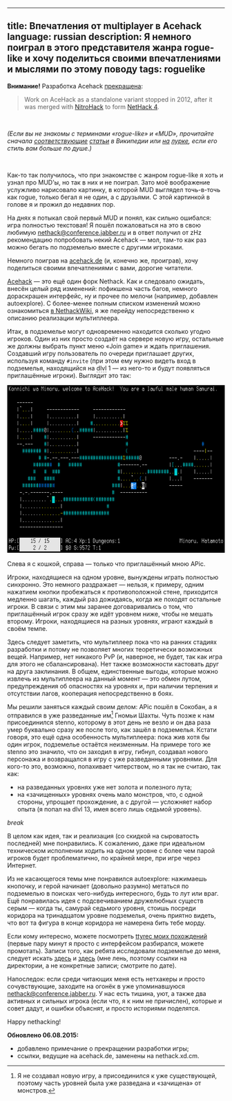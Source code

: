 ----
title: Впечатления от multiplayer в Acehack
language: russian
description: Я немного поиграл в этого представителя жанра rogue-like и хочу поделиться своими впечатлениями и мыслями по этому поводу
tags: roguelike
----

**Внимание!** Разработка Acehack [прекращена][nethackwiki-acehack]:

> Work on AceHack as a standalone variant stopped in 2012, after it was merged
> with [NitroHack][nethackwiki-nitrohack] to form
> [NetHack 4][nethackwiki-nethack4].

 

*(Если вы не знакомы с терминами «rogue-like» и «MUD», прочитайте сначала
[соответствующие][wikipedia-roguelike] [статьи][wikipedia-mud] в Википедии или
[на][lurkmore-roguelike] [лурке][lurkmore-mud], если его стиль вам больше по
душе.)*

 

Как-то так получилось, что при знакомстве с жанром rogue-like я хоть и узнал про
MUD'ы, но так в них и не поиграл. Зато моё воображение услужливо нарисовало
картинку, в которой MUD выглядел точь-в-точь как rogue, только бегал я не один,
а с друзьями. С этой картинкой в голове я и прожил до недавних пор.

На днях я потыкал свой первый MUD и понял, как сильно ошибался: игра полностью
текстовая! Я пошёл пожаловаться на это в свою любимую
nethack@conference.jabber.ru и в ответ получил от zHz рекомендацию попробовать
некий Acehack — мол, там-то как раз можно бегать по подземелью вместе с другими
игроками.

Немного поиграв на [acehack.de][acehack.de] (и, конечно же, проиграв), хочу
поделиться своими впечатлениями с вами, дорогие читатели.

[Acehack][acehack] — это ещё один форк Nethack. Как и следовало ожидать, внесён
целый ряд изменений: пофикшена часть багов, немного дораскрашен интерфейс, ну
и прочее по мелочи (например, добавлен autoexplore). С более-менее полным
списком изменений можно ознакомиться [в NethackWiki][nethackwiki-acehack], я же
перейду непосредственно к описанию реализации мультиплеера.

Итак, в подземелье могут одновременно находится сколько угодно игроков. Один из
них просто создаёт на сервере новую игру, остальные же должны выбрать пункт меню
«Join game» и ждать приглашения. Создавший игру пользователь по очереди
приглашает других, используя команду `#invite` (при этом ему нужно видеть вход
в подземелья, находящийся на <span style="border-bottom: 1px dashed grey;"
title="Dungeon level, уровень подземелья">dlvl</span> 1 — из него-то и будут
появляться приглашённые игроки). Выглядит это так:

<div class="center">
<img src="/images/acehack-multiplayer.png"
    width="640px" height="388px"
    alt="Acehack Multiplayer screenshot"
    class="fullscreen" />
</div>

Слева я с кошкой, справа — только что приглашённый мною APic.

Игроки, находящиеся на одном уровне, вынуждены играть полностью синхронно. Это
немного раздражает — нельзя, к примеру, одним нажатием кнопки пробежаться
к противоположной стене, приходится медленно шагать, каждый раз дожидаясь, когда
же походят остальные игроки. В связи с этим мы заранее договаривались о том, что
приглашённый игрок сразу же идёт уровнем ниже, чтобы не мешать второму. Игроки,
находящиеся на разных уровнях, играют каждый в своём темпе.

Здесь следует заметить, что мультиплеер пока что на ранних стадиях разработки
и потому не позволяет многих теоретически возможных вещей. Например, нет
никакого PvP (и, наверное, не будет, так как игра для этого не сбалансирована).
Нет также возможности кастовать друг на друга заклинания. В общем, единственные
выгоды, которые можно извлечь из мультиплеера на данный момент — это обмен
лутом, предупреждения об опасностях на уровнях и, при наличии терпения
и отсутствии лагов, кооперация непосредственно в боях.

Мы решили заняться каждый своим делом: APic пошёл в Сокобан, а я отправился
в уже разведанные им[^why-mapped] Гномьи Шахты. Чуть позже к нам присоединился
stenno, которому в этот день не везло и он два раза умер буквально сразу же
после того, как зашёл в подземелья. Кстати говоря, это ещё одна особенность
мультиплеера: пока жив хотя бы один игрок, подземелье остаётся неизменным. На
примере того же stenno это значило, что он заходил в игру, гибнул, создавал
нового персонажа и возвращался в игру с уже разведанными уровнями. Для кого-то
это, возможно, попахивает читерством, но я так не считаю, так как:

* на разведанных уровнях уже нет золота и полезного лута;
* на «зачищенных» уровнях очень мало монстров, что, с одной стороны, упрощает
  прохождение, а с другой — усложняет набор опыта (я попал на dlvl 13, имея
  всего лишь седьмой уровень).

$break$

В целом как идея, так и реализация (со скидкой на сыроватость последней) мне
понравились. К сожалению, даже при идеальном техническом исполнении ходить на
одном уровне с более чем парой игроков будет проблематично, по крайней мере, при
игре через Интернет.

Из не касающегося темы мне понравился autoexplore: нажимаешь кнопочку, и герой
начинает (довольно разумно) метаться по подземелью в поисках чего-нибудь
интересного, будь то лут или враг. Ещё понравилась идея с подсвечиванием
дружелюбных существ серым — когда ты, самурай седьмого уровня, стоишь посреди
коридора на тринадцатом уровне подземелья, очень приятно видеть, что вот та
фигура в конце коридора не намерена бить тебе морду.

Если кому интересно, можете посмотреть [ttyrec моих похождений][acehack-ttyrec]
(первые пару минут я просто с интерфейсом разбирался, можете промотать). Записи
того, как ребята исследовали подземелье до меня, следует искать
[здесь][apic-acehack-ttyrecs] и [здесь][stenno-acehack-ttyrecs] (мне лень,
поэтому ссылки на директории, а не конкретные записи; смотрите по дате).

Напоследок: если среди читающих меня есть нетхакеры и просто сочувствующие,
заходите на огонёк в уже упоминавшуюся nethack@conference.jabber.ru. У нас есть
тишина, уют, а также два активных и сильных игрока (если что, я к ним не
причислен), которые и совет дадут, и ошибки объяснят, и просто историями
поделятся.

Happy nethacking!

**Обновлено 06.08.2015:**

* добавлено примечание о прекращении разработки игры;
* ссылки, ведущие на acehack.de, заменены на nethack.xd.cm.

[wikipedia-roguelike]: https://ru.wikipedia.org/wiki/Roguelike
    "Roguelike — Википедия"
[wikipedia-mud]: https://ru.wikipedia.org/wiki/Многопользовательский_мир
    "Многопользовательский мир — Википедия"
[lurkmore-roguelike]: https://lurkmore.to/Roguelike
    "Рогалики — Lurkmore"
[lurkmore-mud]: https://lurkmore.to/MUD
    "MUD — Lurkmore"
[acehack.de]: https://acehack.de/
    "acehack.de server"
[acehack]: https://patch-tag.com/r/ais523/acehack/wiki/Front+Page
    "Официальная страничка Acehack"
[nethackwiki-acehack]: https://nethackwiki.com/wiki/Acehack
    "Acehack — NetHackWiki"
[nethackwiki-nitrohack]: https://nethackwiki.com/wiki/NitroHack
    "NitroHack — NetHackWiki"
[nethackwiki-nethack4]: https://nethackwiki.com/wiki/NetHack_4
    "NetHack 4 — NetHackWiki"
[apic-acehack-ttyrecs]: https://nethack.xd.cm/history/ade/userdata/Apic/acehack/ttyrec/
    "APic Acehack ttyrecs"
[stenno-acehack-ttyrecs]: https://nethack.xd.cm/history/ade/userdata/stenno/acehack/ttyrec/
    "stenno Acehack ttyrecs"
[acehack-ttyrec]: /misc/acehack-2014-08-09-15:04:48UTC.ttyrec.bz2
    "Похождения Minoru в Acehack (ttyrec.bz2, 224K)"
[^why-mapped]: Я не создавал новую игру, а присоединился к уже существующей,
поэтому часть уровней была уже разведана и «зачищена» от монстров.
